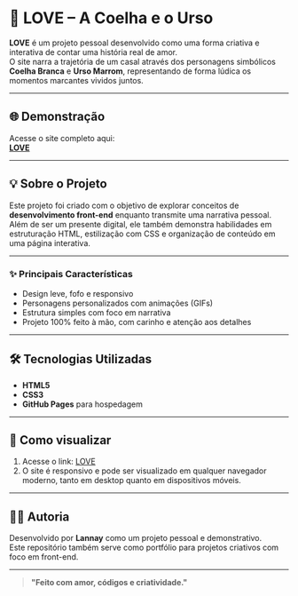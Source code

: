 # 💖 LOVE – A Coelha e o Urso

**LOVE** é um projeto pessoal desenvolvido como uma forma criativa e interativa de contar uma história real de amor.  
O site narra a trajetória de um casal através dos personagens simbólicos **Coelha Branca** e **Urso Marrom**, representando de forma lúdica os momentos marcantes vividos juntos.

---

## 🌐 Demonstração

Acesse o site completo aqui:  
[**LOVE**](https://lannayofc.github.io/LOVE/)

---

## 💡 Sobre o Projeto

Este projeto foi criado com o objetivo de explorar conceitos de **desenvolvimento front-end** enquanto transmite uma narrativa pessoal.  
Além de ser um presente digital, ele também demonstra habilidades em estruturação HTML, estilização com CSS e organização de conteúdo em uma página interativa.

---

### ✨ Principais Características

- Design leve, fofo e responsivo
- Personagens personalizados com animações (GIFs)
- Estrutura simples com foco em narrativa
- Projeto 100% feito à mão, com carinho e atenção aos detalhes

---

## 🛠️ Tecnologias Utilizadas

- **HTML5**
- **CSS3**
- **GitHub Pages** para hospedagem

---

## 📲 Como visualizar

1. Acesse o link: [LOVE](https://lannayofc.github.io/LOVE/)
2. O site é responsivo e pode ser visualizado em qualquer navegador moderno, tanto em desktop quanto em dispositivos móveis.

---

## 👩‍💻 Autoria

Desenvolvido por **Lannay** como um projeto pessoal e demonstrativo.  
Este repositório também serve como portfólio para projetos criativos com foco em front-end.

---

>**"Feito com amor, códigos e criatividade."**
